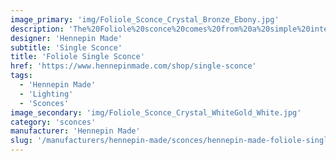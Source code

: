 ```yaml
---
image_primary: 'img/Foliole_Sconce_Crystal_Bronze_Ebony.jpg'
description: 'The%20Foliole%20sconce%20comes%20from%20a%20simple%20interpretation%20of%20a%20leaf%20form.%20Its%20flatten%20shape%20has%20rich%20texture%20in%20the%20glass%2C%20diffusing%20and%20shifting%20the%20light%20as%20it%20radiates%20from%20the%20fixture.%20This%20fixture%u2019s%20tailored%20finishes%20and%20materials%20provide%20a%20delicate%20solution%20for%20any%20type%20of%20space.'
designer: 'Hennepin Made'
subtitle: 'Single Sconce'
title: 'Foliole Single Sconce'
href: 'https://www.hennepinmade.com/shop/single-sconce'
tags:
  - 'Hennepin Made'
  - 'Lighting'
  - 'Sconces'
image_secondary: 'img/Foliole_Sconce_Crystal_WhiteGold_White.jpg'
category: 'sconces'
manufacturer: 'Hennepin Made'
slug: '/manufacturers/hennepin-made/sconces/hennepin-made-foliole-single-sconce'
---
```

